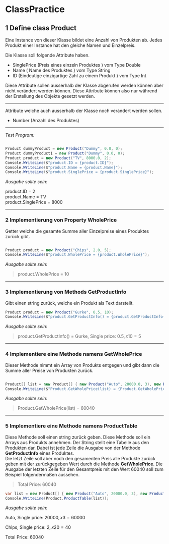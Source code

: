 # ClassPractice

## 1 Define class Product

Eine Instance von dieser Klasse bildet eine Anzahl von Produkten ab. Jedes Produkt einer Instance hat den gleiche Namen und Einzelpreis.

Die Klasse soll folgende Attribute haben. 

- SinglePrice (Preis eines einzeln Produktes ) vom Type Double
- Name ( Name des Produktes ) vom Type String
- ID (Eindeutige einzigartige Zahl zu einem Produkt ) vom Type Int

Diese Attribute sollen ausserhalb der Klasse abgerufen werden können aber nicht verändert werden können. Diese Attribute können also nur während der Erstellung des Objekte gesetzt werden.

---
Attribute welche auch ausserhalb der Klasse noch verändert werden sollen.

- Number (Anzahl des Produktes)
---

*Test Program:*

```C#

Product dummyProduct = new Product("Dummy", 0.0, 0);
Product dummyProduct1 = new Product("Dummy", 0.0, 0);
Product product = new Product("TV", 8000.0, 2);
Console.WriteLine($"product.ID = {product.ID}");
Console.WriteLine($"product.Name = {product.Name}");
Console.WriteLine($"product.SinglePrice = {product.SinglePrice}");

```

*Ausgabe sollte sein:*

product.ID = 2 \
product.Name = TV \
product.SinglePrice = 8000 

---

### 2 Implementierung von Property **WholePrice**

Getter welche die gesamte Summe aller Einzelpreise eines Produktes zurück gibt.

```C#

Product product = new Product("Chips", 2.0, 5);
Console.WriteLine($"product.WholePrice = {product.WholePrice}");

```

*Ausgabe sollte sein:*

> product.WholePrice = 10

---

### 3 Implementierung von Methods **GetProductInfo**

Gibt einen string zurück, welche ein Produkt als Text darstellt.

```C#
Product product = new Product("Gurke", 0.5, 10);
Console.WriteLine($"product.GetProductInfo() = {product.GetProductInfo()}");
```

*Ausgabe sollte sein:*

> product.GetProductInfo() = Gurke, Single price: 0.5$, x10 = 5$

---
### 4 Implementiere eine Methode namens **GetWholePrice**

Dieser Methode nimmt ein Array von Produkts entgegen und gibt dann die Summe aller Preise von Produkten zurück.

```C#

Product[] list = new Product[] { new Product("Auto", 20000.0, 3), new Product("Chips", 2.0, 20)  };
Console.WriteLine($"Product.GetWholePrice(list) = {Product.GetWholePrice(list)}");

```

*Ausgabe sollte sein:*

> Product.GetWholePrice(list) = 60040
---
### 5 Implementiere eine Methode namens **ProductTable**

Diese Methode soll einen string zurück geben. Diese Methode soll ein Arrays aus Produkts annehmen.
Der String stellt eine Tabelle aus den Produkten dar. Dabei ist jede Zeile die Ausgabe von der Methode 
**GetProductInfo** eines Produktes.   
Die letzt Zeile soll aber noch den gesamenten Preis alle Produkte zurück geben mit der zurückgegeben Wert durch die Methode **GetWholePrice**.
Die Ausgabe der letzten Zeile für den Gesamtpreis mit den Wert 60040 soll zum Beispiel folgendermaßen aussehen.

> Total Price: 60040

```C#
var list = new Product[] { new Product("Auto", 20000.0, 3), new Product("Chips", 2.0, 20)  };
Console.WriteLine(Product.ProductTable(list));
```

*Ausgabe sollte sein:*

Auto, Single price: 20000$, x3 = 60000$  

Chips, Single price: 2$, x20 = 40$  

Total Price: 60040
